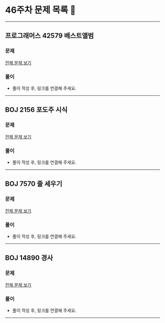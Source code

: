 # 46주차 문제 목록 📝
___
## 프로그래머스 42579 베스트앨범
### 문제
[전체 문제 보기](https://school.programmers.co.kr/learn/courses/30/lessons/42579)

### 풀이
- 풀이 작성 후, 링크를 연결해 주세요.
___
## BOJ 2156 포도주 시식
### 문제
[전체 문제 보기](https://www.acmicpc.net/problem/2156)

### 풀이
- 풀이 작성 후, 링크를 연결해 주세요.
___

## BOJ 7570 줄 세우기
### 문제
[전체 문제 보기](https://www.acmicpc.net/problem/7570)

### 풀이
- 풀이 작성 후, 링크를 연결해 주세요.
___

## BOJ 14890 경사
### 문제
[전체 문제 보기](https://www.acmicpc.net/problem/14890)

### 풀이
- 풀이 작성 후, 링크를 연결해 주세요.
___

